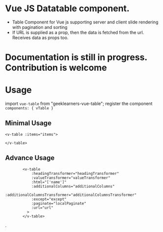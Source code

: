 # Vue JS Datatable component.
* Table Component for Vue js supporting server and client slide rendering with pagination and sorting
* If URL is supplied as a prop, then the data is fetched from the url. Receives data as props too.
# Documentation is still in progress. Contribution is welcome
# Usage
import `vue-table` from "geeklearners-vue-table";
register the component 
 ` components: { vTable }`

 ## Minimal Usage

 ```
 <v-table :items="items">
 
 </v-table>
```
## Advance Usage

``` 
        <v-table
            :headingTransformer="headingTransformer"
            :valueTransformer="valueTransformer"
            :html="['name']"
            :additionalColumns="additionalColumns"
            :additionalColumnsTransformer="additionalColumnsTransformer"
            :except="except"
            :paginate="localPaginate"
            :url="url"
          >
        </v-table>
```

. 